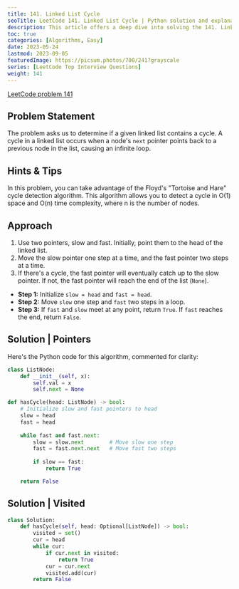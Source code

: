 ```yaml
---
title: 141. Linked List Cycle
seoTitle: LeetCode 141. Linked List Cycle | Python solution and explanation
description: This article offers a deep dive into solving the 141. Linked List Cycle problem on LeetCode.
toc: true
categories: [Algorithms, Easy]
date: 2023-05-24
lastmod: 2023-09-05
featuredImage: https://picsum.photos/700/241?grayscale
series: [LeetCode Top Interview Questions]
weight: 141
---
```


[LeetCode problem 141](https://leetcode.com/problems/linked-list-cycle/)



## Problem Statement

The problem asks us to determine if a given linked list contains a cycle. A cycle in a linked list occurs when a node's `next` pointer points back to a previous node in the list, causing an infinite loop.


## Hints & Tips

In this problem, you can take advantage of the Floyd's "Tortoise and Hare" cycle detection algorithm. This algorithm allows you to detect a cycle in O(1) space and O(n) time complexity, where n is the number of nodes.

## Approach

1. Use two pointers, slow and fast. Initially, point them to the head of the linked list.
2. Move the slow pointer one step at a time, and the fast pointer two steps at a time.
3. If there's a cycle, the fast pointer will eventually catch up to the slow pointer. If not, the fast pointer will reach the end of the list (`None`).

- **Step 1:** Initialize `slow = head` and `fast = head`.
- **Step 2:** Move `slow` one step and `fast` two steps in a loop.
- **Step 3:** If `fast` and `slow` meet at any point, return `True`. If `fast` reaches the end, return `False`.



## Solution | Pointers

Here's the Python code for this algorithm, commented for clarity:

```python
class ListNode:
    def __init__(self, x):
        self.val = x
        self.next = None

def hasCycle(head: ListNode) -> bool:
    # Initialize slow and fast pointers to head
    slow = head
    fast = head
    
    while fast and fast.next:
        slow = slow.next        # Move slow one step
        fast = fast.next.next   # Move fast two steps
        
        if slow == fast:
            return True

    return False
```

## Solution | Visited

```python
class Solution:
    def hasCycle(self, head: Optional[ListNode]) -> bool:
        visited = set()
        cur = head
        while cur:
            if cur.next in visited:
                return True
            cur = cur.next
            visited.add(cur)
        return False
```

